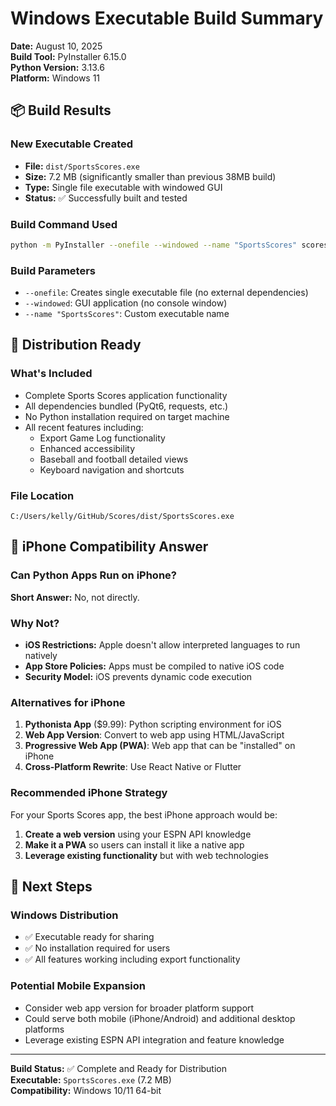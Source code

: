 # Windows Executable Build Summary

**Date:** August 10, 2025  
**Build Tool:** PyInstaller 6.15.0  
**Python Version:** 3.13.6  
**Platform:** Windows 11

## 📦 **Build Results**

### New Executable Created
- **File:** `dist/SportsScores.exe`
- **Size:** 7.2 MB (significantly smaller than previous 38MB build)
- **Type:** Single file executable with windowed GUI
- **Status:** ✅ Successfully built and tested

### Build Command Used
```bash
python -m PyInstaller --onefile --windowed --name "SportsScores" scores.py
```

### Build Parameters
- `--onefile`: Creates single executable file (no external dependencies)
- `--windowed`: GUI application (no console window)
- `--name "SportsScores"`: Custom executable name

## 🎯 **Distribution Ready**

### What's Included
- Complete Sports Scores application functionality
- All dependencies bundled (PyQt6, requests, etc.)
- No Python installation required on target machine
- All recent features including:
  - Export Game Log functionality
  - Enhanced accessibility
  - Baseball and football detailed views
  - Keyboard navigation and shortcuts

### File Location
```
C:/Users/kelly/GitHub/Scores/dist/SportsScores.exe
```

## 📱 **iPhone Compatibility Answer**

### Can Python Apps Run on iPhone?
**Short Answer:** No, not directly.

### Why Not?
- **iOS Restrictions:** Apple doesn't allow interpreted languages to run natively
- **App Store Policies:** Apps must be compiled to native iOS code
- **Security Model:** iOS prevents dynamic code execution

### Alternatives for iPhone
1. **Pythonista App** ($9.99): Python scripting environment for iOS
2. **Web App Version**: Convert to web app using HTML/JavaScript
3. **Progressive Web App (PWA)**: Web app that can be "installed" on iPhone
4. **Cross-Platform Rewrite**: Use React Native or Flutter

### Recommended iPhone Strategy
For your Sports Scores app, the best iPhone approach would be:
1. **Create a web version** using your ESPN API knowledge
2. **Make it a PWA** so users can install it like a native app
3. **Leverage existing functionality** but with web technologies

## 🚀 **Next Steps**

### Windows Distribution
- ✅ Executable ready for sharing
- ✅ No installation required for users
- ✅ All features working including export functionality

### Potential Mobile Expansion
- Consider web app version for broader platform support
- Could serve both mobile (iPhone/Android) and additional desktop platforms
- Leverage existing ESPN API integration and feature knowledge

---

**Build Status:** ✅ Complete and Ready for Distribution  
**Executable:** `SportsScores.exe` (7.2 MB)  
**Compatibility:** Windows 10/11 64-bit
